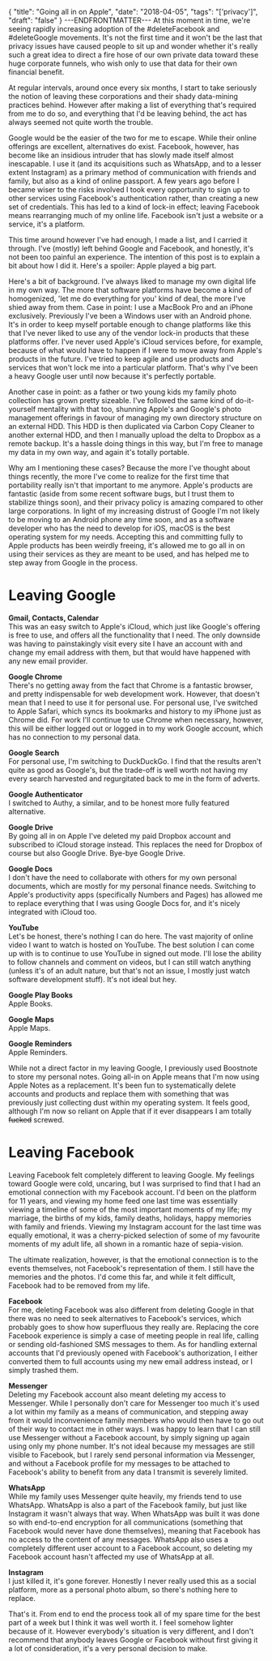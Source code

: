 {
  "title": "Going all in on Apple",
  "date": "2018-04-05",
  "tags": "['privacy']",
  "draft": "false"
}
---ENDFRONTMATTER---
At this moment in time, we're seeing rapidly increasing adoption of the #deleteFacebook and #deleteGoogle movements. It's not the first time and it won't be the last that privacy issues have caused people to sit up and wonder whether it's really such a great idea to direct a fire hose of our own private data toward these huge corporate funnels, who wish only to use that data for their own financial benefit.

At regular intervals, around once every six months, I start to take seriously the notion of leaving these corporations and their shady data-mining practices behind. However after making a list of everything that's required from me to do so, and everything that I'd be leaving behind, the act has always seemed not quite worth the trouble.

Google would be the easier of the two for me to escape. While their online offerings are excellent, alternatives do exist. Facebook, however, has become like an insidious intruder that has slowly made itself almost inescapable. I use it (and its acquisitions such as WhatsApp, and to a lesser extent Instagram) as a primary method of communication with friends and family, but also as a kind of online passport. A few years ago before I became wiser to the risks involved I took every opportunity to sign up to other services using Facebook's authentication rather, than creating a new set of credentials. This has led to a kind of lock-in effect; leaving Facebook means rearranging much of my online life. Facebook isn't just a website or a service, it's a platform.

This time around however I've had enough, I made a list, and I carried it through. I've (mostly) left behind Google and Facebook, and honestly, it's not been too painful an experience. The intention of this post is to explain a bit about how I did it. Here's a spoiler: Apple played a big part.

Here's a bit of background. I've always liked to manage my own digital life in my own way. The more that software platforms have become a kind of homogenized, 'let me do everything for you' kind of deal, the more I've shied away from them. Case in point: I use a MacBook Pro and an iPhone exclusively. Previously I've been a Windows user with an Android phone. It's in order to keep myself portable enough to change platforms like this that I've never liked to use any of the vendor lock-in products that these platforms offer. I've never used Apple's iCloud services before, for example, because of what would have to happen if I were to move away from Apple's products in the future. I've tried to keep agile and use products and services that won't lock me into a particular platform. That's why I've been a heavy Google user until now because it's perfectly portable.

Another case in point: as a father or two young kids my family photo collection has grown pretty sizeable. I've followed the same kind of do-it-yourself mentality with that too, shunning Apple's and Google's photo management offerings in favour of managing my own directory structure on an external HDD. This HDD is then duplicated via Carbon Copy Cleaner to another external HDD, and then I manually upload the delta to Dropbox as a remote backup. It's a hassle doing things in this way, but I'm free to manage my data in my own way, and again it's totally portable.

Why am I mentioning these cases? Because the more I've thought about things recently, the more I've come to realize for the first time that portability really isn't that important to me anymore. Apple's products are fantastic (aside from some recent software bugs, but I trust them to stabilize things soon), and their privacy policy is amazing compared to other large corporations. In light of my increasing distrust of Google I'm not likely to be moving to an Android phone any time soon, and as a software developer who has the need to develop for iOS, macOS is the best operating system for my needs. Accepting this and committing fully to Apple products has been weirdly freeing, it's allowed me to go all in on using their services as they are meant to be used, and has helped me to step away from Google in the process.

# Leaving Google

**Gmail, Contacts, Calendar**  
This was an easy switch to Apple's iCloud, which just like Google's offering is free to use, and offers all the functionality that I need. The only downside was having to painstakingly visit every site I have an account with and change my email address with them, but that would have happened with any new email provider.

**Google Chrome**  
There's no getting away from the fact that Chrome is a fantastic browser, and pretty indispensable for web development work. However, that doesn't mean that I need to use it for personal use. For personal use, I've switched to Apple Safari, which syncs its bookmarks and history to my iPhone just as Chrome did. For work I'll continue to use Chrome when necessary, however, this will be either logged out or logged in to my work Google account, which has no connection to my personal data.

**Google Search**  
For personal use, I'm switching to DuckDuckGo. I find that the results aren't quite as good as Google's, but the trade-off is well worth not having my every search harvested and regurgitated back to me in the form of adverts.

**Google Authenticator**  
I switched to Authy, a similar, and to be honest more fully featured alternative.

**Google Drive**  
By going all in on Apple I've deleted my paid Dropbox account and subscribed to iCloud storage instead. This replaces the need for Dropbox of course but also Google Drive. Bye-bye Google Drive.

**Google Docs**  
I don't have the need to collaborate with others for my own personal documents, which are mostly for my personal finance needs. Switching to Apple's productivity apps (specifically Numbers and Pages) has allowed me to replace everything that I was using Google Docs for, and it's nicely integrated with iCloud too.

**YouTube**  
Let's be honest, there's nothing I can do here. The vast majority of online video I want to watch is hosted on YouTube. The best solution I can come up with is to continue to use YouTube in signed out mode. I'll lose the ability to follow channels and comment on videos, but I can still watch anything (unless it's of an adult nature, but that's not an issue, I mostly just watch software development stuff). It's not ideal but hey.

**Google Play Books**  
Apple Books.

**Google Maps**  
Apple Maps.

**Google Reminders**  
Apple Reminders.

While not a direct factor in my leaving Google, I previously used Boostnote to store my personal notes. Going all-in on Apple means that I'm now using Apple Notes as a replacement. It's been fun to systematically delete accounts and products and replace them with something that was previously just collecting dust within my operating system. It feels good, although I'm now so reliant on Apple that if it ever disappears I am totally <del>fucked</del> screwed.

# Leaving Facebook
Leaving Facebook felt completely different to leaving Google. My feelings toward Google were cold, uncaring, but I was surprised to find that I had an emotional connection with my Facebook account. I'd been on the platform for 11 years, and viewing my home feed one last time was essentially viewing a timeline of some of the most important moments of my life; my marriage, the births of my kids, family deaths, holidays, happy memories with family and friends. Viewing my Instagram account for the last time was equally emotional, it was a cherry-picked selection of some of my favourite moments of my adult life, all shown in a romantic haze of sepia-vision.

The ultimate realization, however, is that the emotional connection is to the events themselves, not Facebook's representation of them. I still have the memories and the photos. I'd come this far, and while it felt difficult, Facebook had to be removed from my life.

**Facebook**  
For me, deleting Facebook was also different from deleting Google in that there was no need to seek alternatives to Facebook's services, which probably goes to show how superfluous they really are. Replacing the core Facebook experience is simply a case of meeting people in real life, calling or sending old-fashioned SMS messages to them. As for handling external accounts that I'd previously opened with Facebook's authorization, I either converted them to full accounts using my new email address instead, or I simply trashed them.

**Messenger**  
Deleting my Facebook account also meant deleting my access to Messenger. While I personally don't care for Messenger too much it's used a lot within my family as a means of communication, and stepping away from it would inconvenience family members who would then have to go out of their way to contact me in other ways. I was happy to learn that I can still use Messenger without a Facebook account, by simply signing up again using only my phone number. It's not ideal because my messages are still visible to Facebook, but I rarely send personal information via Messenger, and without a Facebook profile for my messages to be attached to Facebook's ability to benefit from any data I transmit is severely limited.

**WhatsApp**  
While my family uses Messenger quite heavily, my friends tend to use WhatsApp. WhatsApp is also a part of the Facebook family, but just like Instagram it wasn't always that way. When WhatsApp was built it was done so with end-to-end encryption for all communications (something that Facebook would never have done themselves), meaning that Facebook has no access to the content of any messages. WhatsApp also uses a completely different user account to a Facebook account, so deleting my Facebook account hasn't affected my use of WhatsApp at all.

**Instagram**  
I just killed it, it's gone forever. Honestly I never really used this as a social platform, more as a personal photo album, so there's nothing here to replace.

That's it. From end to end the process took all of my spare time for the best part of a week but I think it was well worth it. I feel somehow lighter because of it. However everybody's situation is very different, and I don't recommend that anybody leaves Google or Facebook without first giving it a lot of consideration, it's a very personal decision to make.